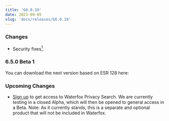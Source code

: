 ```yaml
---
title: 'G6.0.19'
date: 2023-09-05
slug: 'docs/releases/G6.0.19'
---
```


### Changes

- Security fixes[<sup>1</sup>](https://www.mozilla.org/en-US/security/advisories/mfsa2024-41/).

### 6.5.0 Beta 1

You can download the next version based on ESR 128 here:

### Upcoming Changes

- [Sign up](https://browserworks.typeform.com/to/E1KEJaKj) to get access to Waterfox Privacy Search. We are currently testing in a closed Alpha, which will then be opened to general access in a Beta. Note: As it currently stands, this is a separate and optional product that will not be included in Waterfox.
